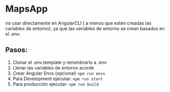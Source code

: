 # MapsApp

no usar directamente en AngularCLI ( a menos que esten creadas las cariables de entorno), ya que las variables de entorno se crean basados en el .env.

## Pasos:
1. Clonar el .env.template y renombrarlo a .env
2. Llenar las variables de entorno acorde
3. Crear Angular Envs (opcional) ```npm run envs```
4. Para Development ejecutar: ```npm run start```
5. Para producción ejecutar: ```npm run build```
